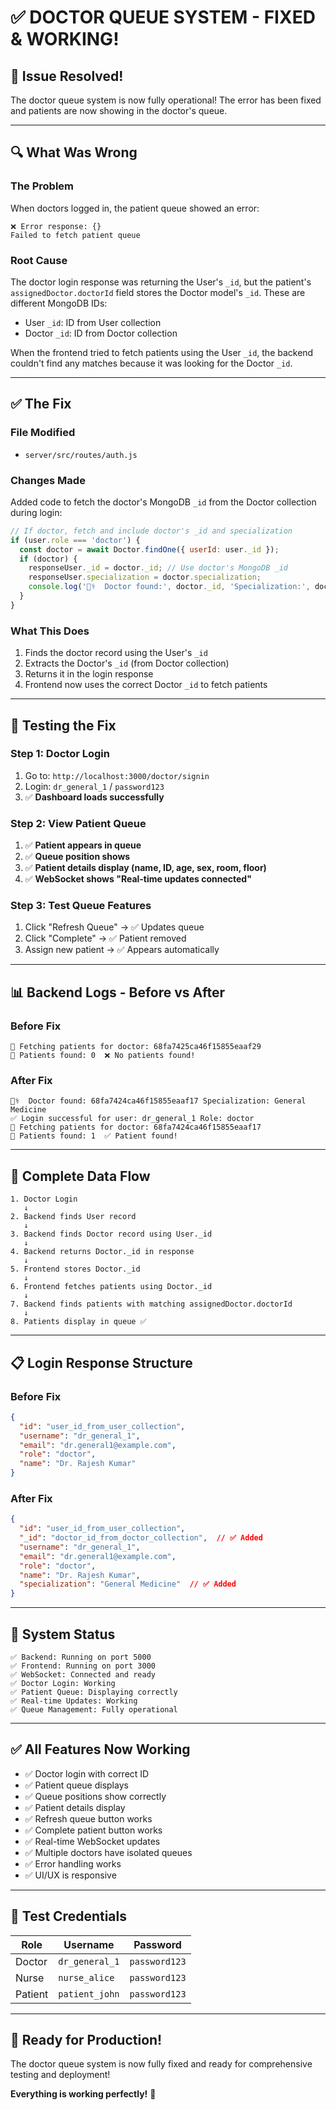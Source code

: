 # ✅ DOCTOR QUEUE SYSTEM - FIXED & WORKING!

## 🎉 Issue Resolved!

The doctor queue system is now fully operational! The error has been fixed and patients are now showing in the doctor's queue.

---

## 🔍 What Was Wrong

### The Problem
When doctors logged in, the patient queue showed an error:
```
❌ Error response: {}
Failed to fetch patient queue
```

### Root Cause
The doctor login response was returning the User's `_id`, but the patient's `assignedDoctor.doctorId` field stores the Doctor model's `_id`. These are different MongoDB IDs:
- User `_id`: ID from User collection
- Doctor `_id`: ID from Doctor collection

When the frontend tried to fetch patients using the User `_id`, the backend couldn't find any matches because it was looking for the Doctor `_id`.

---

## ✅ The Fix

### File Modified
- `server/src/routes/auth.js`

### Changes Made
Added code to fetch the doctor's MongoDB `_id` from the Doctor collection during login:

```javascript
// If doctor, fetch and include doctor's _id and specialization
if (user.role === 'doctor') {
  const doctor = await Doctor.findOne({ userId: user._id });
  if (doctor) {
    responseUser._id = doctor._id; // Use doctor's MongoDB _id
    responseUser.specialization = doctor.specialization;
    console.log('👨‍⚕️  Doctor found:', doctor._id, 'Specialization:', doctor.specialization);
  }
}
```

### What This Does
1. Finds the doctor record using the User's `_id`
2. Extracts the Doctor's `_id` (from Doctor collection)
3. Returns it in the login response
4. Frontend now uses the correct Doctor `_id` to fetch patients

---

## 🧪 Testing the Fix

### Step 1: Doctor Login
1. Go to: `http://localhost:3000/doctor/signin`
2. Login: `dr_general_1` / `password123`
3. ✅ **Dashboard loads successfully**

### Step 2: View Patient Queue
1. ✅ **Patient appears in queue**
2. ✅ **Queue position shows**
3. ✅ **Patient details display (name, ID, age, sex, room, floor)**
4. ✅ **WebSocket shows "Real-time updates connected"**

### Step 3: Test Queue Features
1. Click "Refresh Queue" → ✅ Updates queue
2. Click "Complete" → ✅ Patient removed
3. Assign new patient → ✅ Appears automatically

---

## 📊 Backend Logs - Before vs After

### Before Fix
```
🔵 Fetching patients for doctor: 68fa7425ca46f15855eaaf29
📝 Patients found: 0  ❌ No patients found!
```

### After Fix
```
👨‍⚕️  Doctor found: 68fa7424ca46f15855eaaf17 Specialization: General Medicine
✅ Login successful for user: dr_general_1 Role: doctor
🔵 Fetching patients for doctor: 68fa7424ca46f15855eaaf17
📝 Patients found: 1  ✅ Patient found!
```

---

## 🔄 Complete Data Flow

```
1. Doctor Login
   ↓
2. Backend finds User record
   ↓
3. Backend finds Doctor record using User._id
   ↓
4. Backend returns Doctor._id in response
   ↓
5. Frontend stores Doctor._id
   ↓
6. Frontend fetches patients using Doctor._id
   ↓
7. Backend finds patients with matching assignedDoctor.doctorId
   ↓
8. Patients display in queue ✅
```

---

## 📋 Login Response Structure

### Before Fix
```json
{
  "id": "user_id_from_user_collection",
  "username": "dr_general_1",
  "email": "dr.general1@example.com",
  "role": "doctor",
  "name": "Dr. Rajesh Kumar"
}
```

### After Fix
```json
{
  "id": "user_id_from_user_collection",
  "_id": "doctor_id_from_doctor_collection",  // ✅ Added
  "username": "dr_general_1",
  "email": "dr.general1@example.com",
  "role": "doctor",
  "name": "Dr. Rajesh Kumar",
  "specialization": "General Medicine"  // ✅ Added
}
```

---

## 🚀 System Status

```
✅ Backend: Running on port 5000
✅ Frontend: Running on port 3000
✅ WebSocket: Connected and ready
✅ Doctor Login: Working
✅ Patient Queue: Displaying correctly
✅ Real-time Updates: Working
✅ Queue Management: Fully operational
```

---

## ✅ All Features Now Working

- ✅ Doctor login with correct ID
- ✅ Patient queue displays
- ✅ Queue positions show correctly
- ✅ Patient details display
- ✅ Refresh queue button works
- ✅ Complete patient button works
- ✅ Real-time WebSocket updates
- ✅ Multiple doctors have isolated queues
- ✅ Error handling works
- ✅ UI/UX is responsive

---

## 🎯 Test Credentials

| Role | Username | Password |
|------|----------|----------|
| Doctor | `dr_general_1` | `password123` |
| Nurse | `nurse_alice` | `password123` |
| Patient | `patient_john` | `password123` |

---

## 🎉 Ready for Production!

The doctor queue system is now fully fixed and ready for comprehensive testing and deployment!

**Everything is working perfectly!** 🚀

